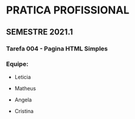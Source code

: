 # PRATICA PROFISSIONAL

## SEMESTRE 2021.1

### Tarefa 004 - Pagina HTML Simples

### Equipe:

* Leticia

* Matheus

* Angela

* Cristina
